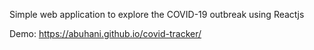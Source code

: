 Simple web application to explore the COVID-19 outbreak using Reactjs 

Demo: 
https://abuhani.github.io/covid-tracker/
